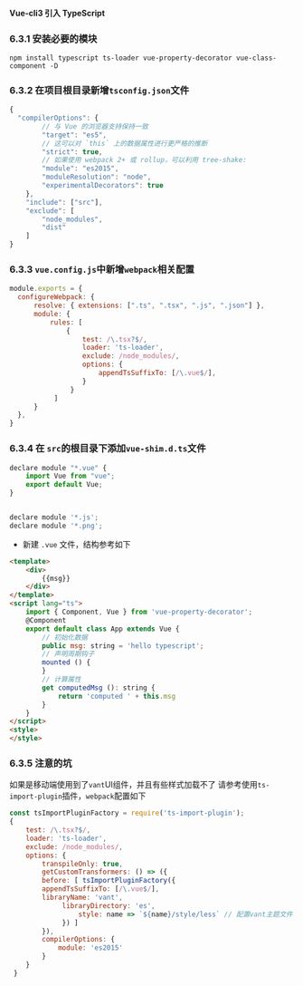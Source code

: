 #### Vue-cli3 引入 TypeScript

### 6.3.1 安装必要的模块
`npm install typescript ts-loader vue-property-decorator vue-class-component -D`

### 6.3.2 在项目根目录新增`tsconfig.json`文件
```js
{
  "compilerOptions": {
        // 与 Vue 的浏览器支持保持一致
        "target": "es5",
        // 这可以对 `this` 上的数据属性进行更严格的推断
        "strict": true,
        // 如果使用 webpack 2+ 或 rollup，可以利用 tree-shake:
        "module": "es2015",
        "moduleResolution": "node",
        "experimentalDecorators": true
    },
    "include": ["src"],
    "exclude": [
        "node_modules",
        "dist"
    ]
}
```

### 6.3.3 `vue.config.js`中新增`webpack`相关配置
```js
module.exports = {
  configureWebpack: {    
      resolve: { extensions: [".ts", ".tsx", ".js", ".json"] },    
      module: {        
          rules: [    
              {    
                  test: /\.tsx?$/,    
                  loader: 'ts-loader',    
                  exclude: /node_modules/,    
                  options: {
                      appendTsSuffixTo: [/\.vue$/],    
                  }    
               }        
           ]    
      }    
  },
}
```

### 6.3.4 在 `src`的根目录下添加`vue-shim.d.ts`文件
```js
declare module "*.vue" {
    import Vue from "vue";
    export default Vue;
}


declare module '*.js';
declare module '*.png';
```

- 新建 `.vue` 文件，结构参考如下
```html
<template>
    <div>
        {{msg}}
    </div>
</template>
<script lang="ts">
    import { Component, Vue } from 'vue-property-decorator';
    @Component
    export default class App extends Vue {
        // 初始化数据
        public msg: string = 'hello typescript';
        // 声明周期钩子
        mounted () {
        }
        // 计算属性
        get computedMsg (): string {
            return 'computed ' + this.msg
        }       
    }
</script>
<style>
</style>
```
### 6.3.5 注意的坑
如果是移动端使用到了`vant`UI组件，并且有些样式加载不了
请参考使用`ts-import-plugin`插件，`webpack`配置如下

```js
const tsImportPluginFactory = require('ts-import-plugin');
{
    test: /\.tsx?$/,
    loader: 'ts-loader',
    exclude: /node_modules/,
    options: {
        transpileOnly: true,
        getCustomTransformers: () => ({
        before: [ tsImportPluginFactory({
        appendTsSuffixTo: [/\.vue$/],
        libraryName: 'vant',
             libraryDirectory: 'es',
                 style: name => `${name}/style/less` // 配置vant主题文件
             }) ]
        }),
        compilerOptions: {
            module: 'es2015'
        }
    }
 }
```

